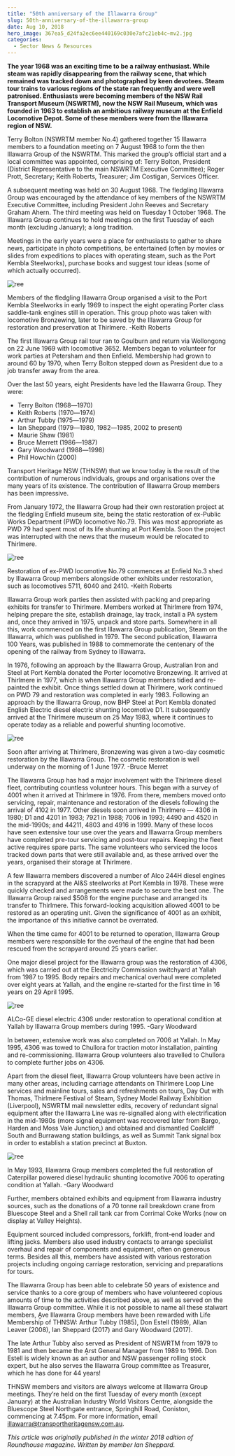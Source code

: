 ```yaml
---
title: "50th anniversary of the Illawarra Group"
slug: 50th-anniversary-of-the-illawarra-group
date: Aug 10, 2018
hero_image: 367ea5_d24fa2ec6ee440169c030e7afc21eb4c~mv2.jpg
categories:
  - Sector News & Resources
---
```



**The year 1968 was an exciting time to be a railway enthusiast. While steam was rapidly disappearing from the railway scene, that which remained was tracked down and photographed by keen devotees. Steam tour trains to various regions of the state ran frequently and were well patronised. Enthusiasts were becoming members of the NSW Rail Transport Museum (NSWRTM), now the NSW Rail Museum, which was founded in 1963 to establish an ambitious railway museum at the Enfield Locomotive Depot. Some of these members were from the Illawarra region of NSW.**

Terry Bolton (NSWRTM member No.4) gathered together 15 Illawarra members to a foundation meeting on 7 August 1968 to form the then Illawarra Group of the NSWRTM. This marked the group’s official start and a local committee was appointed, comprising of: Terry Bolton, President (District Representative to the main NSWRTM Executive Committee); Roger Prott, Secretary; Keith Roberts, Treasurer; Jim Costigan, Services Officer.

A subsequent meeting was held on 30 August 1968. The fledgling Illawarra Group was encouraged by the attendance of key members of the NSWRTM Executive Committee, including President John Reeves and Secretary Graham Ahern. The third meeting was held on Tuesday 1 October 1968. The Illawarra Group continues to hold meetings on the first Tuesday of each month (excluding January); a long tradition.

Meetings in the early years were a place for enthusiasts to gather to share news, participate in photo competitions, be entertained (often by movies or slides from expeditions to places with operating steam, such as the Port Kembla Steelworks), purchase books and suggest tour ideas (some of which actually occurred).

![ree](367ea5_d24fa2ec6ee440169c030e7afc21eb4c~mv2.jpg)

Members of the fledgling Illawarra Group organised a visit to the Port Kembla Steelworks in early 1969 to inspect the eight operating Porter class saddle-tank engines still in operation. This group photo was taken with locomotive Bronzewing, later to be saved by the Illawarra Group for restoration and preservation at Thirlmere. -Keith Roberts

The first Illawarra Group rail tour ran to Goulburn and return via Wollongong on 22 June 1969 with locomotive 3652. Members began to volunteer for work parties at Petersham and then Enfield. Membership had grown to around 60 by 1970, when Terry Bolton stepped down as President due to a job transfer away from the area.

Over the last 50 years, eight Presidents have led the Illawarra Group. They were:

* Terry Bolton (1968―1970)
* Keith Roberts (1970―1974)
* Arthur Tubby (1975―1979)
* Ian Sheppard (1979―1980, 1982―1985, 2002 to present)
* Maurie Shaw (1981)
* Bruce Merrett (1986―1987)
* Gary Woodward (1988―1998)
* Phil Howchin (2000)

Transport Heritage NSW (THNSW) that we know today is the result of the contribution of numerous individuals, groups and organisations over the many years of its existence. The contribution of Illawarra Group members has been impressive.

From January 1972, the Illawarra Group had their own restoration project at the fledgling Enfield museum site, being the static restoration of ex-Public Works Department (PWD) locomotive No.79. This was most appropriate as PWD 79 had spent most of its life shunting at Port Kembla. Soon the project was interrupted with the news that the museum would be relocated to Thirlmere.

![ree](367ea5_3d6b72ceb7a74456853f16ab5a76b7cc~mv2.jpg)

Restoration of ex-PWD locomotive No.79 commences at Enfield No.3 shed by Illawarra Group members alongside other exhibits under restoration, such as locomotives 5711, 6040 and 2410. -Keith Roberts

Illawarra Group work parties then assisted with packing and preparing exhibits for transfer to Thirlmere. Members worked at Thirlmere from 1974, helping prepare the site, establish drainage, lay track, install a PA system and, once they arrived in 1975, unpack and store parts. Somewhere in all this, work commenced on the first Illawarra Group publication, Steam on the Illawarra, which was published in 1979. The second publication, Illawarra 100 Years, was published in 1988 to commemorate the centenary of the opening of the railway from Sydney to Illawarra.

In 1976, following an approach by the Illawarra Group, Australian Iron and Steel at Port Kembla donated the Porter locomotive Bronzewing. It arrived at Thirlmere in 1977, which is when Illawarra Group members tidied and re-painted the exhibit. Once things settled down at Thirlmere, work continued on PWD 79 and restoration was completed in early 1983. Following an approach by the Illawarra Group, now BHP Steel at Port Kembla donated English Electric diesel electric shunting locomotive D1. It subsequently arrived at the Thirlmere museum on 25 May 1983, where it continues to operate today as a reliable and powerful shunting locomotive.

![ree](367ea5_eb12eccfdea3465f8735c72b5a89b5c5~mv2_d_3160_2080_s_2.jpg)

Soon after arriving at Thirlmere, Bronzewing was given a two-day cosmetic restoration by the Illawarra Group. The cosmetic restoration is well underway on the morning of 1 June 1977. -Bruce Merret

The Illawarra Group has had a major involvement with the Thirlmere diesel fleet, contributing countless volunteer hours. This began with a survey of 4001 when it arrived at Thirlmere in 1976. From there, members moved onto servicing, repair, maintenance and restoration of the diesels following the arrival of 4102 in 1977. Other diesels soon arrived in Thirlmere ― 4306 in 1980; D1 and 4201 in 1983; 7921 in 1988; 7006 in 1993; 4490 and 4520 in the mid-1990s; and 44211, 4803 and 4916 in 1999. Many of these locos have seen extensive tour use over the years and Illawarra Group members have completed pre-tour servicing and post-tour repairs. Keeping the fleet active requires spare parts. The same volunteers who serviced the locos tracked down parts that were still available and, as these arrived over the years, organised their storage at Thirlmere.

A few Illawarra members discovered a number of Alco 244H diesel engines in the scrapyard at the AI&S steelworks at Port Kembla in 1978. These were quickly checked and arrangements were made to secure the best one. The Illawarra Group raised $508 for the engine purchase and arranged its transfer to Thirlmere. This forward-looking acquisition allowed 4001 to be restored as an operating unit. Given the significance of 4001 as an exhibit, the importance of this initiative cannot be overrated.

When the time came for 4001 to be returned to operation, Illawarra Group members were responsible for the overhaul of the engine that had been rescued from the scrapyard around 25 years earlier.

One major diesel project for the Illawarra group was the restoration of 4306, which was carried out at the Electricity Commission switchyard at Yallah from 1987 to 1995. Body repairs and mechanical overhaul were completed over eight years at Yallah, and the engine re-started for the first time in 16 years on 29 April 1995.

![ree](367ea5_f4074d83006c4577b7ce2bd66534c425~mv2.jpg)

ALCo-GE diesel electric 4306 under restoration to operational condition at Yallah by Illawarra Group members during 1995. -Gary Woodward

In between, extensive work was also completed on 7006 at Yallah. In May 1995, 4306 was towed to Chullora for traction motor installation, painting and re-commissioning. Illawarra Group volunteers also travelled to Chullora to complete further jobs on 4306.

Apart from the diesel fleet, Illawarra Group volunteers have been active in many other areas, including carriage attendants on Thirlmere Loop Line services and mainline tours, sales and refreshments on tours, Day Out with Thomas, Thirlmere Festival of Steam, Sydney Model Railway Exhibition (Liverpool), NSWRTM mail newsletter edits, recovery of redundant signal equipment after the Illawarra Line was re-signalled along with electrification in the mid-1980s (more signal equipment was recovered later from Bargo, Harden and Moss Vale Junction,) and obtained and dismantled Coalcliff South and Burrawang station buildings, as well as Summit Tank signal box in order to establish a station precinct at Buxton.

![ree](367ea5_e8d97fcac3a0421da837ff6b9a2cf4b3~mv2_d_3009_2006_s_2.jpg)

In May 1993, Illawarra Group members completed the full restoration of Caterpillar powered diesel hydraulic shunting locomotive 7006 to operating condition at Yallah. -Gary Woodward

Further, members obtained exhibits and equipment from Illawarra industry sources, such as the donations of a 70 tonne rail breakdown crane from Bluescope Steel and a Shell rail tank car from Corrimal Coke Works (now on display at Valley Heights).

Equipment sourced included compressors, forklift, front-end loader and lifting jacks. Members also used industry contacts to arrange specialist overhaul and repair of components and equipment, often on generous terms. Besides all this, members have assisted with various restoration projects including ongoing carriage restoration, servicing and preparations for tours.

The Illawarra Group has been able to celebrate 50 years of existence and service thanks to a core group of members who have volunteered copious amounts of time to the activities described above, as well as served on the Illawarra Group committee. While it is not possible to name all these stalwart members, Ḁve Illawarra Group members have been rewarded with Life Membership of THNSW: Arthur Tubby (1985), Don Estell (1989), Allan Leaver (2008), Ian Sheppard (2017) and Gary Woodward (2017).

The late Arthur Tubby also served as President of NSWRTM from 1979 to 1981 and then became the Ḁrst General Manager from 1989 to 1996. Don Estell is widely known as an author and NSW passenger rolling stock expert, but he also serves the Illawarra Group committee as Treasurer, which he has done for 44 years!

THNSW members and visitors are always welcome at Illawarra Group meetings. They’re held on the first Tuesday of every month (except January) at the Australian Industry World Visitors Centre, alongside the Bluescope Steel Northgate entrance, Springhill Road, Coniston, commencing at 7.45pm. For more information, email [illawarra@transportheritagensw.com.au](mailto:illawarra@transportheritagensw.com.au).

*This article was originally published in the winter 2018 edition of Roundhouse magazine. Written by member Ian Sheppard.*
